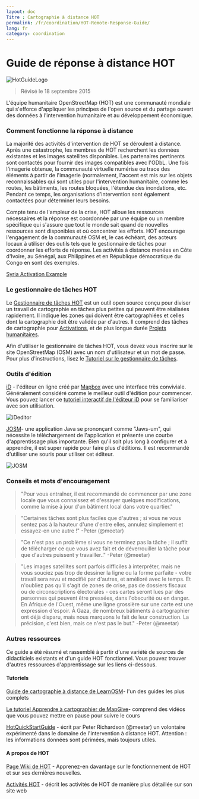 ```yaml
---
layout: doc
Titre : Cartographie à distance HOT  
permalink: /fr/coordination/HOT-Remote-Response-Guide/ 
lang: fr
category: coordination
---
```


# Guide de réponse à distance HOT   

![HotGuideLogo](/images/hot-logo.png)  

> Révisé le 18 septembre 2015  

L'équipe humanitaire OpenStreetMap (HOT) est une communauté mondiale qui s'efforce d'appliquer les principes de l'open source et du partage ouvert des données à l'intervention humanitaire et au développement économique.  

### Comment fonctionne la réponse à distance 

La majorité des activités d'intervention de HOT se déroulent à distance. Après une catastrophe, les membres de HOT recherchent les données existantes et les images satellites disponibles. Les partenaires pertinents sont contactés pour fournir des images compatibles avec l'ODbL. Une fois l'imagerie obtenue, la communauté virtuelle numérise ou trace des éléments à partir de l'imagerie (normalement, l'accent est mis sur les objets reconnaissables qui sont utiles pour l'intervention humanitaire, comme les routes, les bâtiments, les routes bloquées, l'étendue des inondations, etc. Pendant ce temps, les organisations d'intervention sont également contactées pour déterminer leurs besoins.  

Compte tenu de l'ampleur de la crise, HOT alloue les ressources nécessaires et la réponse est coordonnée par une équipe ou un membre spécifique qui s'assure que tout le monde sait quand de nouvelles ressources sont disponibles et où concentrer les efforts. HOT encourage l'engagement de la communauté OSM et, le cas échéant, des acteurs locaux à utiliser des outils tels que le gestionnaire de tâches pour coordonner les efforts de réponse. Les activités à distance menées en Côte d'Ivoire, au Sénégal, aux Philippines et en République démocratique du Congo en sont des exemples.  

[Syria Activation Example](http://hot.openstreetmap.org/updates/2013-01-28_syria_activation)  

### Le gestionnaire de tâches HOT 

Le [Gestionnaire de tâches HOT](http://tasks.hotosm.org/) est un outil open source conçu pour diviser un travail de cartographie en tâches plus petites qui peuvent être réalisées rapidement. Il indique les zones qui doivent être cartographiées et celles dont la cartographie doit être validée par d'autres. Il comprend des tâches de cartographie pour [Activations](http://wiki.openstreetmap.org/wiki/HOT_activation), et de plus longue durée [Projets humanitaires](http://hot.openstreetmap.org/projects).  

Afin d'utiliser le gestionnaire de tâches HOT, vous devez vous inscrire sur le site OpenStreetMap (OSM) avec un nom d'utilisateur et un mot de passe. Pour plus d'instructions, lisez le [Tutoriel sur le gestionnaire de tâches](/fr/coordination/tm-user/).  


### Outils d'édition 

[iD](http://learnosm.org/en/beginner/id-editor/) - l'éditeur en ligne créé par [Mapbox](www.mapbox.com) avec une interface très conviviale. Généralement considéré comme le meilleur outil d'édition pour commencer. Vous pouvez lancer ce [tutoriel interactif de l'éditeur iD](http://ideditor.com/) pour se familiariser avec son utilisation.  

![iDeditor](https://blog.openstreetmap.org/wp-content/uploads/2013/08/id-editor-sotm-us-2013-venue-screenshot.png)  


[JOSM](https://josm.openstreetmap.de/)- une application Java se prononçant comme "Jaws-um", qui nécessite le téléchargement de l'application et présente une courbe d'apprentissage plus importante. Bien qu'il soit plus long à configurer et à apprendre, il est super rapide pour faire plus d'éditions. Il est recommandé d'utiliser une souris pour utiliser cet éditeur.  

![JOSM](https://njgeo.org/wp-content/uploads/2010/07/josm_osm_editor.png)  

### Conseils et mots d'encouragement

> "Pour vous entraîner, il est recommandé de commencer par une zone locale que vous connaissez et d'essayer quelques modifications, comme la mise à jour d'un bâtiment local dans votre quartier."

> "Certaines tâches sont plus faciles que d'autres ; si vous ne vous sentez pas à la hauteur d'une d'entre elles, annulez simplement et essayez-en une autre !" -Peter (@meetar)

> "Ce n'est pas un problème si vous ne terminez pas la tâche ; il suffit de télécharger ce que vous avez fait et de déverrouiller la tâche pour que d'autres puissent y travailler.." -Peter (@meetar)

> "Les images satellites sont parfois difficiles à interpréter, mais ne vous souciez pas trop de dessiner la ligne ou la forme parfaite - votre travail sera revu et modifié par d'autres, et amélioré avec le temps. Et n'oubliez pas qu'il s'agit de zones de crise, pas de dossiers fiscaux ou de circonscriptions électorales - ces cartes seront lues par des personnes qui peuvent être pressées, dans l'obscurité ou en danger. En Afrique de l'Ouest, même une ligne grossière sur une carte est une expression d'espoir. À Gaza, de nombreux bâtiments à cartographier ont déjà disparu, mais nous marquons le fait de leur construction. La précision, c'est bien, mais ce n'est pas le but." -Peter (@meetar)

### Autres ressources 

Ce guide a été résumé et rassemblé à partir d'une variété de sources de didacticiels existants et d'un guide HOT fonctionnel. Vous pouvez trouver d'autres ressources d'apprentissage sur les liens ci-dessous.  

#### Tutoriels

[Guide de cartographie à distance de LearnOSM](http://learnosm.org/en/coordination/remote/)- l'un des guides les plus complets  

[Le tutoriel Apprendre à cartographier de MapGive](http://mapgive.state.gov/learn-to-map/)- comprend des vidéos que vous pouvez mettre en pause pour suivre le cours  

[HotQuickStartGuide](https://gist.github.com/meetar/b9929dfec129d1d7f5f2) - écrit par Peter Richardson (@meetar) un volontaire expérimenté dans le domaine de l'intervention à distance HOT. Attention : les informations données sont périmées, mais toujours utiles. 

#### A propos de HOT 

[Page Wiki de HOT](http://wiki.openstreetmap.org/wiki/Humanitarian_OSM_Team) -  Apprenez-en davantage sur le fonctionnement de HOT et sur ses dernières nouvelles.  

[Activités HOT](https://www.hotosm.org/what-we-do) - décrit les activités de HOT de manière plus détaillée sur son site web  